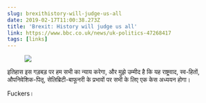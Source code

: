 ```yaml
---
slug: brexithistory-will-judge-us-all
date: 2019-02-17T11:00:38.273Z
title: 'Brexit: History will judge us all'
link: https://www.bbc.co.uk/news/uk-politics-47268417
tags: [links]
---
```



<figure>
  <img src="/images/2019-02-17-brexithistory-will-judge-us-all.jpeg">
</figure>

इतिहास इस गड़बड़ पर हम सभी का न्याय करेगा, और मुझे उम्मीद है कि यह राष्ट्रवाद, स्व-हितों, औपनिवेशिक-पितृ, सेलिब्रिटी-बाफूनरी के प्रभावों पर सभी के लिए एक केस अध्ययन होगा।

Fuckers।
